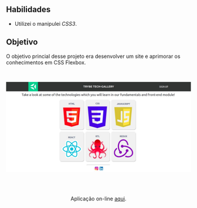 ## Habilidades

- Utilizei o manipulei _CSS3_.

## Objetivo

O objetivo princial desse projeto era desenvolver um site e aprimorar os conhecimentos em CSS Flexbox.

<br>
<p align='center'>
  <img src='images/trybe-tech-gallery.jpeg'>
</p>
<br>

<br>
<p align='center'>Aplicação on-line <a href='https://ilanaragao.github.io/projects/tech-gallery/' target='_blank'>aqui</a>.
</p>
